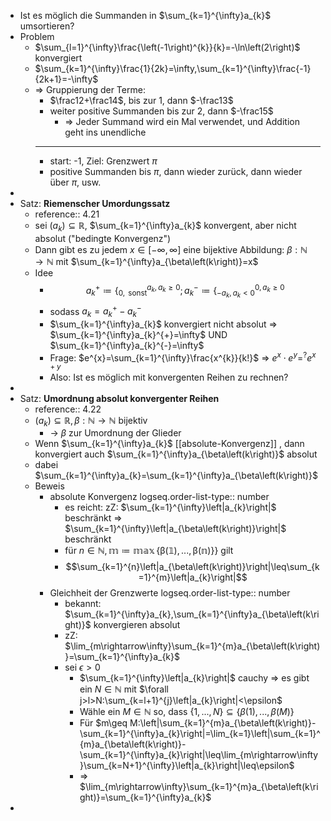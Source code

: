 - Ist es möglich die Summanden in $\sum_{k=1}^{\infty}a_{k}$ umsortieren?
- Problem
	- $\sum_{l=1}^{\infty}\frac{\left(-1\right)^{k}}{k}=-\ln\left(2\right)$ konvergiert
	- $\sum_{k=1}^{\infty}\frac{1}{2k}=\infty,\sum_{k=1}^{\infty}\frac{-1}{2k+1}=-\infty$
	- => Gruppierung der Terme:
		- $\frac12+\frac14$, bis zur 1, dann $-\frac13$
		- weiter positive Summanden bis zur 2, dann $-\frac15$
			- => Jeder Summand wird ein Mal verwendet, und Addition geht ins unendliche
		- ---
		- start: -1, Ziel: Grenzwert $\pi$
		- positive Summanden bis $\pi$, dann wieder zurück, dann wieder über $\pi$, usw.
-
- Satz: **Riemenscher Umordungssatz**
	- reference:: 4.21
	- sei $\left(a_{k}\right)\subseteq\mathbb{R}$, $\sum_{k=1}^{\infty}a_{k}$ konvergent, aber nicht absolut ("bedingte Konvergenz")
	- Dann gibt es zu jedem $x\in\left\lbrack-\infty,\infty\right\rbrack$ eine bijektive Abbildung: $\beta:\mathbb{N}\rightarrow\mathbb{N}$ mit $\sum_{k=1}^{\infty}a_{\beta\left(k\right)}=x$
	- Idee
		- $$a_{k}^{+}\coloneqq \left\lbrace_{0,\text{ sonst}}^{a_{k},a_{k}\geq0}\right.;a_{k}^{-}\coloneqq \left\lbrace_{-a_{k},a_{k}<0}^{0,a_{k}\geq0}\right.$$
		- sodass $a_{k}=a_{k}^{+}-a_{k}^{-}$
		- $\sum_{k=1}^{\infty}a_{k}$ konvergiert nicht absolut => $\sum_{k=1}^{\infty}a_{k}^{+}=\infty$ UND $\sum_{k=1}^{\infty}a_{k}^{-}=\infty$
		- Frage: $e^{x}=\sum_{k=1}^{\infty}\frac{x^{k}}{k!}$ => $e^{x}\cdot e^{y}=^{?}e^{x+y}$
		- Also: Ist es möglich mit konvergenten Reihen zu rechnen?
-
- Satz: **Umordnung absolut konvergenter Reihen**
	- reference:: 4.22
	- $\left(a_{k}\right)\subseteq\mathbb{R},\beta:\mathbb{N}\rightarrow\mathbb{N}$ bijektiv
		- -> $\beta$ zur Umordnung der Glieder
	- Wenn $\sum_{k=1}^{\infty}a_{k}$ [[absolute-Konvergenz]] , dann konvergiert auch $\sum_{k=1}^{\infty}a_{\beta\left(k\right)}$ absolut
	- dabei $\sum_{k=1}^{\infty}a_{k}=\sum_{k=1}^{\infty}a_{\beta\left(k\right)}$
	- Beweis
		- absolute Konvergenz
		  logseq.order-list-type:: number
			- es reicht: zZ: $\sum_{k=1}^{\infty}\left|a_{k}\right|$ beschränkt => $\sum_{k=1}^{\infty}\left|a_{\beta\left(k\right)}\right|$ beschränkt
			- für $n\in\mathbb{N,m\coloneqq \max\left\lbrace\beta\left(1\right),...,\beta\left(n\right)\rbrace\right\rbrace}$ gilt
			- $$\sum_{k=1}^{n}\left|a_{\beta\left(k\right)}\right|\leq\sum_{k=1}^{m}\left|a_{k}\right|$$
		- Gleichheit der Grenzwerte
		  logseq.order-list-type:: number
			- bekannt: $\sum_{k=1}^{\infty}a_{k},\sum_{k=1}^{\infty}a_{\beta\left(k\right)}$ konvergieren absolut
			- zZ: $\lim_{m\rightarrow\infty}\sum_{k=1}^{m}a_{\beta\left(k\right)}=\sum_{k=1}^{\infty}a_{k}$
			- sei $\epsilon>0$
				- $\sum_{k=1}^{\infty}\left|a_{k}\right|$ cauchy => es gibt ein $N\in\mathbb{N}$ mit $\forall j>l>N:\sum_{k=l+1}^{j}\left|a_{k}\right|<\epsilon$
				- Wähle ein $M\in\mathbb{N}$ so, dass $\left\lbrace1,...,N\right\rbrace\subseteq\left\lbrace\beta\left(1\right),...,\beta\left(M\right)\right\rbrace$
				- Für $m\geq M:\left|\sum_{k=1}^{m}a_{\beta\left(k\right)}-\sum_{k=1}^{\infty}a_{k}\right|=\lim_{k=1}\left|\sum_{k=1}^{m}a_{\beta\left(k\right)}-\sum_{k=1}^{\infty}a_{k}\right|\leq\lim_{m\rightarrow\infty}\sum_{k=N+1}^{\infty}\left|a_{k}\right|\leq\epsilon$
				- => $\lim_{m\rightarrow\infty}\sum_{k=1}^{m}a_{\beta\left(k\right)}=\sum_{k=1}^{\infty}a_{k}$
-